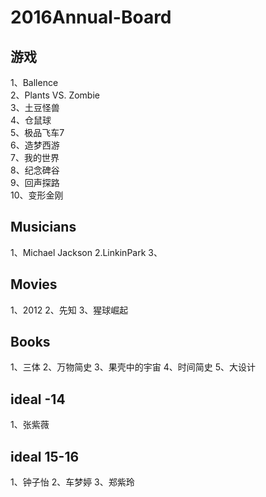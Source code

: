 # 2016Annual-Board

## 游戏
1、Ballence  
2、Plants VS. Zombie  
3、土豆怪兽  
4、仓鼠球  
5、极品飞车7  
6、造梦西游  
7、我的世界  
8、纪念碑谷  
9、回声探路  
10、变形金刚  

## Musicians
1、Michael Jackson
2.LinkinPark
3、

## Movies
1、2012
2、先知
3、猩球崛起

## Books
1、三体
2、万物简史
3、果壳中的宇宙
4、时间简史
5、大设计

## ideal -14
1、张紫薇

## ideal 15-16
1、钟子怡
2、车梦婷
3、郑紫玲

